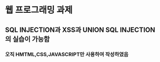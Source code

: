 # 웹 프로그래밍 과제
## SQL INJECTION과 XSS과 UNION SQL INJECTION의 실습이 가능함
### 오직 HMTML,CSS,JAVASCRIPT만 사용하여 작성하였음
